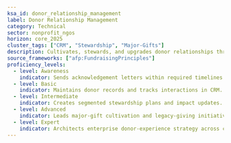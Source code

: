 ```yaml
---
ksa_id: donor_relationship_management
label: Donor Relationship Management
category: Technical
sector: nonprofit_ngos
horizon: core_2025
cluster_tags: ["CRM", "Stewardship", "Major-Gifts"]
description: Cultivates, stewards, and upgrades donor relationships through personalized engagement, impact reporting, and data-driven segmentation.
source_frameworks: ["afp:FundraisingPrinciples"]
proficiency_levels:
  - level: Awareness
    indicator: Sends acknowledgement letters within required timelines.
  - level: Basic
    indicator: Maintains donor records and tracks interactions in CRM.
  - level: Intermediate
    indicator: Creates segmented stewardship plans and impact updates.
  - level: Advanced
    indicator: Leads major-gift cultivation and legacy-giving initiatives.
  - level: Expert
    indicator: Architects enterprise donor-experience strategy across channels and regions.
---
```

